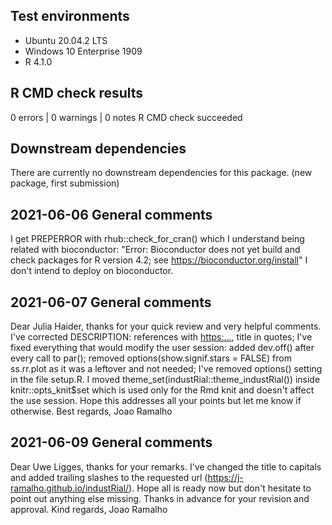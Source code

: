 ## Test environments
* Ubuntu 20.04.2 LTS
* Windows 10 Enterprise 1909
* R 4.1.0

## R CMD check results
0 errors | 0 warnings | 0 notes
R CMD check succeeded

## Downstream dependencies
There are currently no downstream dependencies for this package.
(new package, first submission)

## 2021-06-06 General comments 
I get PREPERROR with rhub::check_for_cran() which I understand being related
with bioconductor: 
"Error: Bioconductor does not yet build and check packages for R version 4.2; see
  https://bioconductor.org/install"
I don't intend to deploy on bioconductor.

## 2021-06-07 General comments 
Dear Julia Haider, 
thanks for your quick review and very helpful comments.
I've corrected DESCRIPTION: references with <https:...>, title in quotes;
I've fixed everything that would modify the user session: added dev.off()
after every call to par(); removed options(show.signif.stars = FALSE) from 
ss.rr.plot as it was a leftover and not needed; I've removed options() setting
in the file setup.R. I moved theme_set(industRial::theme_industRial()) inside 
knitr::opts_knit$set which is used only for the Rmd knit and doesn't affect the
use session. 
Hope this addresses all your points but let me know if otherwise.
Best regards,
Joao Ramalho

## 2021-06-09 General comments

Dear Uwe Ligges,
thanks for your remarks. I've changed the title to capitals and added trailing
slashes to the requested url (https://j-ramalho.github.io/industRial/). Hope all
is ready now but don't hesitate to point out anything else missing.
Thanks in advance for your revision and approval.
Kind regards,
Joao Ramalho
